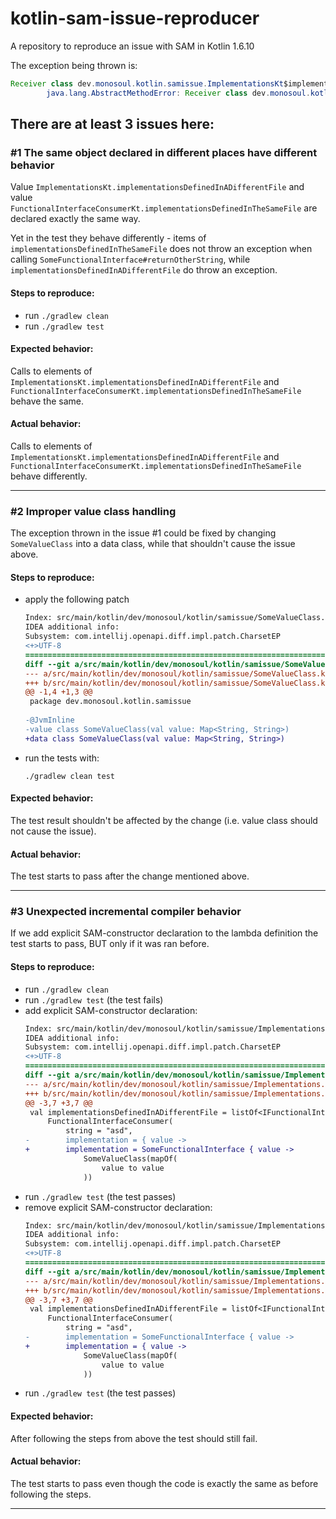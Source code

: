 # kotlin-sam-issue-reproducer
A repository to reproduce an issue with SAM in Kotlin 1.6.10

The exception being thrown is:
```java
Receiver class dev.monosoul.kotlin.samissue.ImplementationsKt$implementationsDefinedInADifferentFile$1 does not define or inherit an implementation of the resolved method 'abstract java.util.Map returnOtherString-H7iO9-4(java.lang.String)' of interface dev.monosoul.kotlin.samissue.SomeFunctionalInterface.
        java.lang.AbstractMethodError: Receiver class dev.monosoul.kotlin.samissue.ImplementationsKt$implementationsDefinedInADifferentFile$1 does not define or inherit an implementation of the resolved method 'abstract java.util.Map returnOtherString-H7iO9-4(java.lang.String)' of interface dev.monosoul.kotlin.samissue.SomeFunctionalInterface.
```

## There are at least 3 issues here:

### #1 The same object declared in different places have different behavior

Value `ImplementationsKt.implementationsDefinedInADifferentFile` and value 
`FunctionalInterfaceConsumerKt.implementationsDefinedInTheSameFile` are declared exactly the same way. 

Yet in the test they behave differently - items of `implementationsDefinedInTheSameFile` does not throw an exception 
when calling `SomeFunctionalInterface#returnOtherString`, while `implementationsDefinedInADifferentFile` do  throw
an exception.

#### Steps to reproduce:
 - run `./gradlew clean`
 - run `./gradlew test`

#### Expected behavior:
Calls to elements of `ImplementationsKt.implementationsDefinedInADifferentFile` and 
`FunctionalInterfaceConsumerKt.implementationsDefinedInTheSameFile` behave the same.

#### Actual behavior:
Calls to elements of `ImplementationsKt.implementationsDefinedInADifferentFile` and
`FunctionalInterfaceConsumerKt.implementationsDefinedInTheSameFile` behave differently.

---

### #2 Improper value class handling

The exception thrown in the issue #1 could be fixed by changing `SomeValueClass` into a data class, while that shouldn't
cause the issue above.

#### Steps to reproduce:
 - apply the following patch
   ```diff
   Index: src/main/kotlin/dev/monosoul/kotlin/samissue/SomeValueClass.kt
   IDEA additional info:
   Subsystem: com.intellij.openapi.diff.impl.patch.CharsetEP
   <+>UTF-8
   ===================================================================
   diff --git a/src/main/kotlin/dev/monosoul/kotlin/samissue/SomeValueClass.kt b/src/main/kotlin/dev/monosoul/kotlin/samissue/SomeValueClass.kt
   --- a/src/main/kotlin/dev/monosoul/kotlin/samissue/SomeValueClass.kt	(revision 47da0fdeb1a92f00eb7f4c3f6dcf1112b55506c2)
   +++ b/src/main/kotlin/dev/monosoul/kotlin/samissue/SomeValueClass.kt	(date 1643894749907)
   @@ -1,4 +1,3 @@
    package dev.monosoul.kotlin.samissue
    
   -@JvmInline
   -value class SomeValueClass(val value: Map<String, String>)
   +data class SomeValueClass(val value: Map<String, String>)
   
   ```

- run the tests with:

   `./gradlew clean test`

#### Expected behavior:
The test result shouldn't be affected by the change (i.e. value class should not cause the issue).

#### Actual behavior:
The test starts to pass after the change mentioned above.

---

### #3 Unexpected incremental compiler behavior

If we add explicit SAM-constructor declaration to the lambda definition the test starts to pass, BUT only if it was ran 
before.

#### Steps to reproduce:

- run `./gradlew clean`
- run `./gradlew test` (the test fails)
- add explicit SAM-constructor declaration:
   ```diff
   Index: src/main/kotlin/dev/monosoul/kotlin/samissue/Implementations.kt
   IDEA additional info:
   Subsystem: com.intellij.openapi.diff.impl.patch.CharsetEP
   <+>UTF-8
   ===================================================================
   diff --git a/src/main/kotlin/dev/monosoul/kotlin/samissue/Implementations.kt b/src/main/kotlin/dev/monosoul/kotlin/samissue/Implementations.kt
   --- a/src/main/kotlin/dev/monosoul/kotlin/samissue/Implementations.kt	(revision 47da0fdeb1a92f00eb7f4c3f6dcf1112b55506c2)
   +++ b/src/main/kotlin/dev/monosoul/kotlin/samissue/Implementations.kt	(date 1643893764997)
   @@ -3,7 +3,7 @@
    val implementationsDefinedInADifferentFile = listOf<IFunctionalInterfaceConsumer>(
        FunctionalInterfaceConsumer(
            string = "asd",
   -        implementation = { value ->
   +        implementation = SomeFunctionalInterface { value ->
                SomeValueClass(mapOf(
                    value to value
                ))
   
   ```
- run `./gradlew test` (the test passes)
- remove explicit SAM-constructor declaration:
   ```diff
   Index: src/main/kotlin/dev/monosoul/kotlin/samissue/Implementations.kt
   IDEA additional info:
   Subsystem: com.intellij.openapi.diff.impl.patch.CharsetEP
   <+>UTF-8
   ===================================================================
   diff --git a/src/main/kotlin/dev/monosoul/kotlin/samissue/Implementations.kt b/src/main/kotlin/dev/monosoul/kotlin/samissue/Implementations.kt
   --- a/src/main/kotlin/dev/monosoul/kotlin/samissue/Implementations.kt	(revision d5de418457ef6450613343ce86a1b2136789d15d)
   +++ b/src/main/kotlin/dev/monosoul/kotlin/samissue/Implementations.kt	(date 1643895444574)
   @@ -3,7 +3,7 @@
    val implementationsDefinedInADifferentFile = listOf<IFunctionalInterfaceConsumer>(
        FunctionalInterfaceConsumer(
            string = "asd",
   -        implementation = SomeFunctionalInterface { value ->
   +        implementation = { value ->
                SomeValueClass(mapOf(
                    value to value
                ))
   
   ```
- run `./gradlew test` (the test passes)

#### Expected behavior:
After following the steps from above the test should still fail.

#### Actual behavior:
The test starts to pass even though the code is exactly the same as before following the steps.

---

